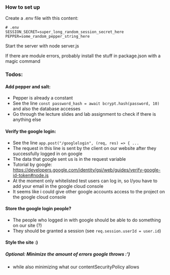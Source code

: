 ### How to set up

Create a .env file with this content:

```
# .env
SESSION_SECRET=super_long_random_session_secret_here
PEPPER=some_random_pepper_string_here
```

Start the server with node server.js

If there are module errors, probably install the stuff in package.json with a magic command

### Todos:

#### Add pepper and salt:
- Pepper is already a constant
- See the line `const password_hash = await bcrypt.hash(password, 10)` and also the database accesses
- Go through the lecture slides and lab assignment to check if there is anything else

#### Verify the google login:
- See the line `app.post("/googlelogin", (req, res) => { ... `
- The request in this line is sent by the client on our website after they successfully logged in on google
- The data that google sent us is in the request variable
- Tutorial by google: https://developers.google.com/identity/gsi/web/guides/verify-google-id-token#node.js
- At the moment only whitelisted test users can log in, so I/you have to add your email in the google cloud console
- It seems like i could give other google accounts access to the project on the google cloud console

#### Store the google login people?
- The people who logged in with google should be able to do something on our site (?)
- They should be granted a session (see `req.session.userId = user.id`)

#### Style the site :)

##### Optional: Minimize the amount of errors google throws :')
- while also minimizing what our contentSecurityPolicy allows
